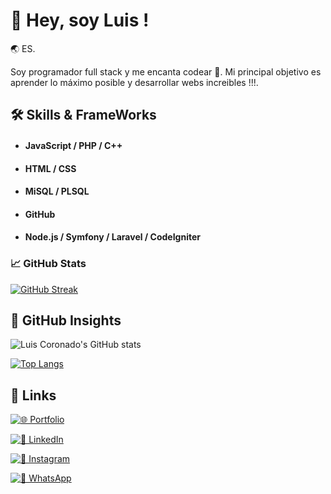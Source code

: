 
# 🥷​ Hey, soy Luis !



🌏​ ES.

Soy programador full stack y me encanta codear 🚀​.
Mi principal objetivo es aprender lo máximo posible y desarrollar webs increibles !!!.

## 🛠 Skills & FrameWorks

- #### JavaScript / PHP / C++
- #### HTML / CSS
- #### MiSQL / PLSQL
- #### GitHub
- #### Node.js / Symfony / Laravel / CodeIgniter

### 📈​ GitHub Stats 

[![GitHub Streak](https://github-readme-streak-stats.herokuapp.com?user=LuisCoronado-dev&theme=merko)](https://git.io/streak-stats)

## 🧠 GitHub Insights

![Luis Coronado's GitHub stats](https://github-readme-stats.vercel.app/api?username=LuisCoronado-dev&show_icons=true&theme=merko)

[![Top Langs](https://github-readme-stats.vercel.app/api/top-langs/?username=LuisCoronado-dev&layout=donut-vertical)](https://github.com/anuraghazra/github-readme-stats)

## 🔗 Links

[![🌐 Portfolio](https://img.shields.io/badge/Portfolio-000000?style=for-the-badge&logo=ko-fi&logoColor=white)]()

[![💼 LinkedIn](https://img.shields.io/badge/LinkedIn-0A66C2?style=for-the-badge&logo=linkedin&logoColor=white)](https://www.linkedin.com/in/luis-coronado-323ba01b6/)

[![📸 Instagram](https://img.shields.io/badge/Instagram-E4405F?style=for-the-badge&logo=instagram&logoColor=white)](https://www.instagram.com/_.luiscoronado?igsh=MXF2bnduOGRmazd0aA==)

[![💬 WhatsApp](https://img.shields.io/badge/WhatsApp-25D366?style=for-the-badge&logo=whatsapp&logoColor=white)](https://wa.me/34695261396)
